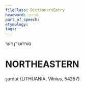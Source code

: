 ```yaml
---
fileClass: DictionaryEntry
headword: סורדוט
part_of_speech: 
etymology: 
tags: 
---
```

סורדוט
־ן
דער

NORTHEASTERN
==============

ᶊurdut {LITHUANIA, Vilnius, 54257}
